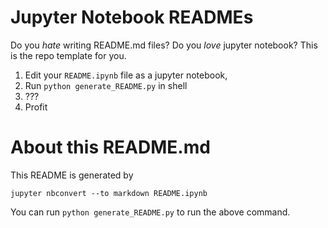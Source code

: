 # Jupyter Notebook READMEs

Do you *hate* writing README.md files? Do you *love* jupyter notebook? This is the repo template for you.

1. Edit your `README.ipynb` file as a jupyter notebook,
2. Run `python generate_README.py` in shell
3. ???
4. Profit

# About this README.md

This README is generated by

```
jupyter nbconvert --to markdown README.ipynb
```

You can run `python generate_README.py` to run the above command.
